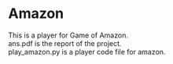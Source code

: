 # Amazon
This is a player for Game of Amazon.  
ans.pdf is the report of the project.  
play_amazon.py is a player code file for amazon.  
